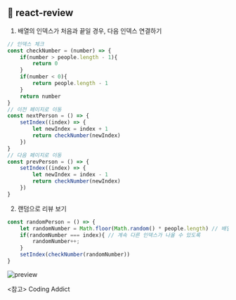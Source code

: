 ## 📰 react-review
1. 배열의 인덱스가 처음과 끝일 경우, 다음 인덱스 연결하기
```javascript
// 인덱스 체크
const checkNumber = (number) => {
    if(number > people.length - 1){
        return 0
    }
    if(number < 0){
        return people.length - 1
    }
    return number
}
// 이전 페이지로 이동
const nextPerson = () => {
    setIndex((index) => {
        let newIndex = index + 1
        return checkNumber(newIndex)
    })
}
// 다음 페이지로 이동
const prevPerson = () => {
    setIndex((index) => {
        let newIndex = index - 1
        return checkNumber(newIndex)
    })
}
```
2. 랜덤으로 리뷰 보기
```javascript
const randomPerson = () => {
    let randomNumber = Math.floor(Math.random() * people.length) // 배열 길이 안에서만 랜덤으로 숫자 나오도록 
    if(randomNumber === index){ // 계속 다른 인덱스가 나올 수 있도록
        randomNumber++;
    }
    setIndex(checkNumber(randomNumber))
}
```
![preview](https://user-images.githubusercontent.com/74355328/147526106-0008fd19-90a6-459c-8ede-72fdbf057688.gif)

<참고> Coding Addict
